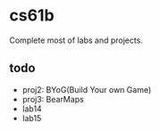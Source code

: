 # cs61b

Complete most of labs and projects.

## todo

- proj2: BYoG(Build Your own Game)
- proj3: BearMaps
- lab14
- lab15
